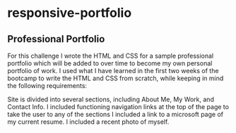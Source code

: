 # responsive-portfolio


## Professional Portfolio

For this challenge I wrote the HTML and CSS for a sample professional portfolio which will be added to over time to become my own personal portfolio of work. I used what I have learned in the first two weeks of the bootcamp to write the HTML and CSS from scratch, while keeping in mind the following requirements:

Site is divided into several sections, including About Me, My Work, and Contact Info.
I included functioning navigation links at the top of the page to take the user to any of the sections
I included a link to a microsoft page  of my current resume.
I included a recent photo of myself.

